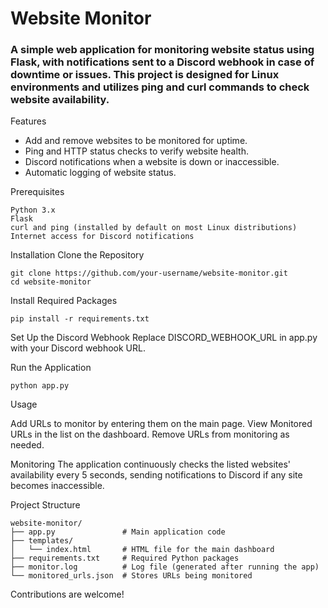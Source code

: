 # Website Monitor

### A simple web application for monitoring website status using Flask, with notifications sent to a Discord webhook in case of downtime or issues. This project is designed for Linux environments and utilizes ping and curl commands to check website availability.

Features

- Add and remove websites to be monitored for uptime.
- Ping and HTTP status checks to verify website health.
- Discord notifications when a website is down or inaccessible.
- Automatic logging of website status.

Prerequisites
```
Python 3.x
Flask
curl and ping (installed by default on most Linux distributions)
Internet access for Discord notifications
```

Installation
Clone the Repository
```
git clone https://github.com/your-username/website-monitor.git
cd website-monitor
```

Install Required Packages
```
pip install -r requirements.txt
```
Set Up the Discord Webhook
Replace DISCORD_WEBHOOK_URL in app.py with your Discord webhook URL.

Run the Application
```
python app.py
```

Usage

Add URLs to monitor by entering them on the main page.
View Monitored URLs in the list on the dashboard.
Remove URLs from monitoring as needed.

Monitoring
The application continuously checks the listed websites' availability every 5 seconds, sending notifications to Discord if any site becomes inaccessible.

Project Structure

```
website-monitor/
├── app.py               # Main application code
├── templates/
│   └── index.html       # HTML file for the main dashboard
├── requirements.txt     # Required Python packages
├── monitor.log          # Log file (generated after running the app)
└── monitored_urls.json  # Stores URLs being monitored
```

Contributions are welcome! 

